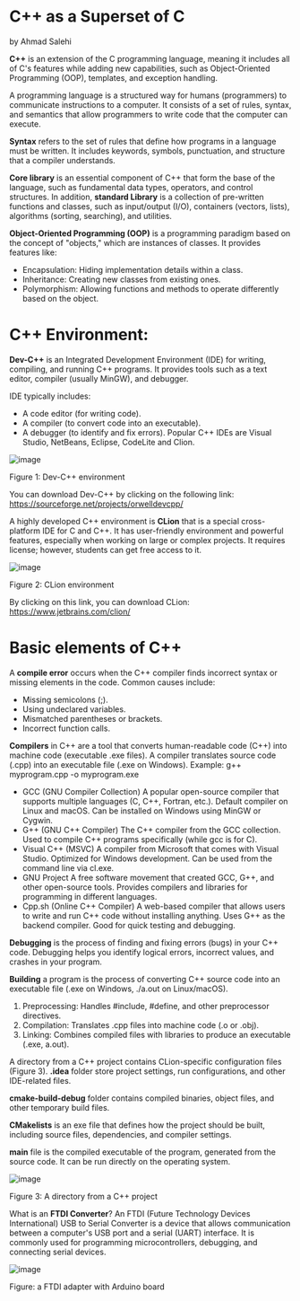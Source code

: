 # C++ as a Superset of C
by Ahmad Salehi

**C++** is an extension of the C programming language, meaning it includes all of C's features while adding new capabilities, such as Object-Oriented Programming (OOP), templates, and exception handling.

A programming language is a structured way for humans (programmers) to communicate instructions to a computer. It consists of a set of rules, syntax, and semantics that allow programmers to write code that the computer can execute.

**Syntax** refers to the set of rules that define how programs in a language must be written. It includes keywords, symbols, punctuation, and structure that a compiler understands.

**Core library** is an essential component of C++ that form the base of the language, such as fundamental data types, operators, and control structures. In addition, **standard Library** is a collection of pre-written functions and classes, such as input/output (I/O), containers (vectors, lists), algorithms (sorting, searching), and utilities.

**Object-Oriented Programming (OOP)** is a programming paradigm based on the concept of "objects," which are instances of classes. It provides features like:
  - Encapsulation: Hiding implementation details within a class.
  - Inheritance: Creating new classes from existing ones.
  - Polymorphism: Allowing functions and methods to operate differently based on the object.

# C++ Environment:
**Dev-C++** is an Integrated Development Environment (IDE) for writing, compiling, and running C++ programs. It provides tools such as a text editor, compiler (usually MinGW), and debugger.

IDE typically includes:
  - A code editor (for writing code).
  - A compiler (to convert code into an executable).
  - A debugger (to identify and fix errors).
Popular C++ IDEs are Visual Studio, NetBeans, Eclipse, CodeLite and Clion.

![image](https://github.com/user-attachments/assets/1b52fc3c-c349-4d4d-a7cb-79f259af90fc)

Figure 1: Dev-C++ environment

You can download Dev-C++ by clicking on the following link:
https://sourceforge.net/projects/orwelldevcpp/

A highly developed C++ environment is **CLion** that is a special cross-platform IDE for C and C++. It has user-friendly environment and powerful features, especially when working on large or complex projects. It requires license; however, students can get free access to it.

![image](https://github.com/user-attachments/assets/26cf2db4-6330-4f92-aa14-947866518a38)

Figure 2: CLion environment

By clicking on this link, you can download CLion:
https://www.jetbrains.com/clion/

# Basic elements of C++
A **compile error** occurs when the C++ compiler finds incorrect syntax or missing elements in the code. Common causes include:
  - Missing semicolons (;).
  - Using undeclared variables.
  - Mismatched parentheses or brackets.
  - Incorrect function calls.

**Compilers** in C++ are a tool that converts human-readable code (C++) into machine code (executable .exe files). A compiler translates source code (.cpp) into an executable file (.exe on Windows). Example: g++ myprogram.cpp -o myprogram.exe
  - GCC (GNU Compiler Collection)
    A popular open-source compiler that supports multiple languages (C, C++, Fortran, etc.).
    Default compiler on Linux and macOS.
    Can be installed on Windows using MinGW or Cygwin.
  - G++ (GNU C++ Compiler)
    The C++ compiler from the GCC collection.
    Used to compile C++ programs specifically (while gcc is for C).
  - Visual C++ (MSVC)
    A compiler from Microsoft that comes with Visual Studio.
    Optimized for Windows development.
    Can be used from the command line via cl.exe.
  - GNU Project
    A free software movement that created GCC, G++, and other open-source tools.
    Provides compilers and libraries for programming in different languages.
  - Cpp.sh (Online C++ Compiler)
    A web-based compiler that allows users to write and run C++ code without installing anything.
    Uses G++ as the backend compiler.
    Good for quick testing and debugging.

**Debugging** is the process of finding and fixing errors (bugs) in your C++ code. Debugging helps you identify logical errors, incorrect values, and crashes in your program.

**Building** a program is the process of converting C++ source code into an executable file (.exe on Windows, ./a.out on Linux/macOS).
  1.	Preprocessing: Handles #include, #define, and other preprocessor directives.
  2.	Compilation: Translates .cpp files into machine code (.o or .obj).
  3.	Linking: Combines compiled files with libraries to produce an executable (.exe, a.out).


A directory from a C++ project contains CLion-specific configuration files (Figure 3).
**.idea** folder store project settings, run configurations, and other IDE-related files.

**cmake-build-debug** folder contains compiled binaries, object files, and other temporary build files.

**CMakelists** is an exe file that defines how the project should be built, including source files, dependencies, and compiler settings.

**main** file is the compiled executable of the program, generated from the source code. It can be run directly on the operating system.

![image](https://github.com/user-attachments/assets/2f56ce8a-347e-4485-806f-7981c5dc2172)

Figure 3: A directory from a C++ project

What is an **FTDI Converter**? An FTDI (Future Technology Devices International) USB to Serial Converter is a device that allows communication between a computer's USB port and a serial (UART) interface. It is commonly used for programming microcontrollers, debugging, and connecting serial devices.

![image](https://github.com/user-attachments/assets/afccda00-d1a4-4588-afdd-c624fe9074cc)

Figure: a FTDI adapter with Arduino board
